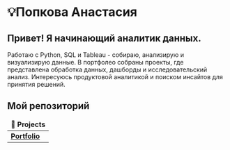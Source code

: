 # 💡Попкова Анастасия 

Привет! Я начинающий аналитик данных. 
----

Работаю с Python, SQL и Tableau - собираю, анализирую и визуализирую данные. В портфолео собраны проекты, где представлена обработка данных, дашборды и исследовательский анализ. Интересуюсь продуктовой аналитикой и поиском инсайтов для принятия решений.

## Мой репозиторий

<table width=100%>
  <thead align="center">
    <tr border: none;>
      <td><b>📝 Projects</b></td>
    </tr>
  </thead>
  <tbody>

<tr>
      <td><a href="https://github.com/nastyaspec/Portfolio"><b>Portfolio</b></a></td>
</tr>    
  </tbody>
</table>
